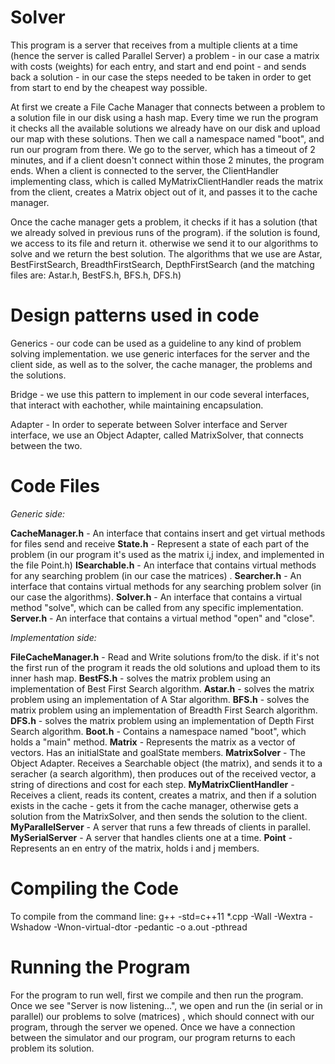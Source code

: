 
# Solver

This program is a server that receives from a multiple clients at a time (hence the server is called Parallel Server) a problem - in our case a matrix with costs (weights) for each entry, and start and end point - and sends back a solution - in our case the steps needed to be taken in order to get from start to end by the cheapest way possible.

At first we create a File Cache Manager that connects between a problem to a solution file in our disk using a hash map.
Every time we run the program it checks all the available solutions we already have on our disk and upload our map with these solutions.
Then we call a namespace named "boot", and run our program from there. We go to the server, which has a timeout of 2 minutes, and if a client doesn't connect within those 2 minutes, the program ends. When a client is connected to the server, the ClientHandler implementing class, which is called MyMatrixClientHandler reads the matrix from the client, creates a Matrix object out of it, and passes it to the cache manager.

Once the cache manager gets a problem,  it checks if it has a solution (that we already solved in previous runs of the program). if the solution is found, we access to  its file and return it. otherwise we send it to our algorithms to solve and we return the best solution.
The algorithms that we use are Astar, BestFirstSearch, BreadthFirstSearch, DepthFirstSearch (and the matching files are: Astar.h, BestFS.h, BFS.h, DFS.h)

# Design patterns used in code

Generics - our code can be used as a guideline to any kind of problem solving implementation.  we use generic interfaces for the server and the client side, as well as to the solver, the cache manager, the problems and the solutions.

Bridge -  we use this pattern to implement in our code several interfaces, that interact with eachother, while maintaining encapsulation.

Adapter - In order to seperate between Solver interface and Server interface, we use an Object Adapter, called MatrixSolver, that connects between the two.

# Code Files


*Generic side:*

**CacheManager.h** - An interface that contains insert and get virtual methods for files send and receive
**State.h** - Represent a state of each part of the problem (in our program it's used as the matrix i,j index, and implemented in the file Point.h)
**ISearchable.h** - An interface that contains virtual methods for any searching problem (in our case the matrices) .
**Searcher.h** - An interface that contains virtual methods for any searching problem solver (in our case the algorithms).
**Solver.h** - An interface that contains a virtual method "solve", which can be called from any specific implementation.
**Server.h** -   An interface that contains a virtual method "open" and "close".


*Implementation side:* 

**FileCacheManager.h** -  Read and Write solutions from/to the disk. if it's not the first run of the program it reads the old solutions and upload them to its inner hash map. 
**BestFS.h** - solves the matrix problem using an implementation of Best First Search algorithm.
**Astar.h** - solves the matrix problem using an implementation of A Star algorithm.
**BFS.h** - solves the matrix problem using an implementation of Breadth First Search algorithm.
**DFS.h** - solves the matrix problem using an implementation of Depth First Search algorithm.
**Boot.h** - Contains a namespace named "boot", which holds a "main" method.
**Matrix** - Represents the matrix as a vector of vectors. Has an initialState and goalState members.
**MatrixSolver** - The Object Adapter. Receives a Searchable object (the matrix), and sends it to a seracher (a search algorithm), then produces out of the received vector, a string of directions and cost for each step.
**MyMatrixClientHandler** -  Receives a client, reads its content, creates a matrix, and then if a solution exists in the cache - gets it from the cache manager, otherwise gets a solution from the MatrixSolver, and then sends the solution to the client.
**MyParallelServer** - A server that runs a few threads of clients in parallel.
**MySerialServer** - A server that handles clients one at a time.
**Point** - Represents an en entry of the matrix, holds i and j members.




# Compiling the Code

To compile from the command line:
g++ -std=c++11 *.cpp -Wall -Wextra -Wshadow -Wnon-virtual-dtor -pedantic -o a.out -pthread

# Running the Program
 
For the program to run well, first we compile and then run the program. Once we see "Server is now listening...", we open and run the (in serial or in parallel) our problems to solve (matrices) , which should connect with our program, through the server we opened. Once we have a  connection between the simulator and our program, our program returns to each problem its solution.

<!--stackedit_data:
eyJoaXN0b3J5IjpbOTQ4MjgxMjM4XX0=
-->
